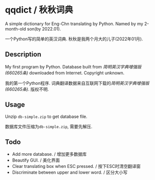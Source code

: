 # qqdict / 秋秋词典
A simple dictionary for Eng-Chn translating by Python. Named by my 2-month-old son(by 2022.01).

一个Python写的简单的英汉词典. 秋秋是我两个月大的儿子(2022年01月).


## Description

My first program by Python. Database built from *简明英汉字典增强版(660265条)* downloaded from Internet. Copyright unknown.

我的第一个Python程序. 词典翻译数据来自互联网下载的*简明英汉字典增强版(660265条)*. 版权不明.


## Usage

Unzip ``db-simple.zip`` to get database file.

数据库文件压缩为``db-simple.zip``, 需要先解压.


## Todo

- Add more database. / 增加更多数据库
- Beautify GUI. / 美化界面
- Clear translating box when ESC pressed. / 按下ESC时清空翻译窗
- Discriminate between upper and lower word. / 区分大小写
